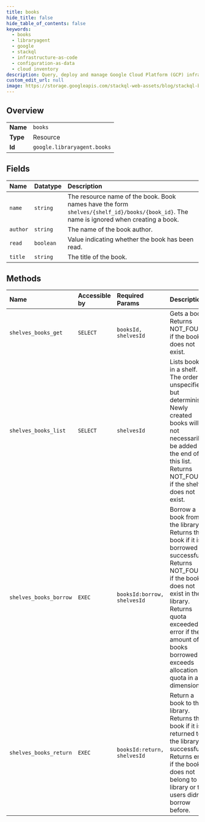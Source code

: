 ```yaml
---
title: books
hide_title: false
hide_table_of_contents: false
keywords:
  - books
  - libraryagent
  - google    
  - stackql
  - infrastructure-as-code
  - configuration-as-data
  - cloud inventory
description: Query, deploy and manage Google Cloud Platform (GCP) infrastructure and resources using SQL
custom_edit_url: null
image: https://storage.googleapis.com/stackql-web-assets/blog/stackql-blog-post-featured-image.png
---
```

  
    

## Overview
<table><tbody>
<tr><td><b>Name</b></td><td><code>books</code></td></tr>
<tr><td><b>Type</b></td><td>Resource</td></tr>
<tr><td><b>Id</b></td><td><code>google.libraryagent.books</code></td></tr>
</tbody></table>

## Fields
| Name | Datatype | Description |
|:-----|:---------|:------------|
| `name` | `string` | The resource name of the book. Book names have the form `shelves/{shelf_id}/books/{book_id}`. The name is ignored when creating a book. |
| `author` | `string` | The name of the book author. |
| `read` | `boolean` | Value indicating whether the book has been read. |
| `title` | `string` | The title of the book. |
## Methods
| Name | Accessible by | Required Params | Description |
|:-----|:--------------|:----------------|:------------|
| `shelves_books_get` | `SELECT` | `booksId, shelvesId` | Gets a book. Returns NOT_FOUND if the book does not exist. |
| `shelves_books_list` | `SELECT` | `shelvesId` | Lists books in a shelf. The order is unspecified but deterministic. Newly created books will not necessarily be added to the end of this list. Returns NOT_FOUND if the shelf does not exist. |
| `shelves_books_borrow` | `EXEC` | `booksId:borrow, shelvesId` | Borrow a book from the library. Returns the book if it is borrowed successfully. Returns NOT_FOUND if the book does not exist in the library. Returns quota exceeded error if the amount of books borrowed exceeds allocation quota in any dimensions. |
| `shelves_books_return` | `EXEC` | `booksId:return, shelvesId` | Return a book to the library. Returns the book if it is returned to the library successfully. Returns error if the book does not belong to the library or the users didn't borrow before. |
